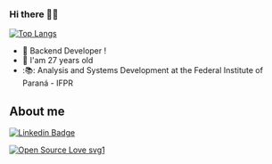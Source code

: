 ### Hi there 👋🚀

[![Top Langs](https://github-readme-stats.vercel.app/api/top-langs/?username=efigenioluiz&layout=compact&theme=dracula)](https://github.com/efigenioluiz/github-readme-stats) 


- 🚀    Backend Developer !
- 🌱	I'am 27 years old
- :📚:	Analysis and Systems Development at the Federal Institute of Paraná - IFPR

## About me

[![Linkedin Badge](https://img.shields.io/badge/LinkedIn-0077B5?style=for-the-badge&logo=linkedin&logoColor=white)](https://www.linkedin.com/in/efigenioluiztads/)

[![Open Source Love svg1](https://badges.frapsoft.com/os/v1/open-source.svg?v=103)](https://github.com/ellerbrock/open-source-badges/)
